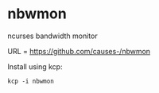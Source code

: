 nbwmon
======

ncurses bandwidth monitor

URL = https://github.com/causes-/nbwmon

Install using kcp:

```
kcp -i nbwmon
```
